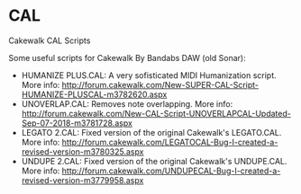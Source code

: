 # CAL
Cakewalk CAL Scripts

Some useful scripts for Cakewalk By Bandabs DAW (old Sonar):

* HUMANIZE PLUS.CAL: A very sofisticated MIDI Humanization script. More info: http://forum.cakewalk.com/New-SUPER-CAL-Script-HUMANIZE-PLUSCAL-m3782620.aspx
* UNOVERLAP.CAL: Removes note overlapping. More info: http://forum.cakewalk.com/New-CAL-Script-UNOVERLAPCAL-Updated-Sep-07-2018-m3781728.aspx
* LEGATO 2.CAL: Fixed version of the original Cakewalk's LEGATO.CAL. More info: http://forum.cakewalk.com/LEGATOCAL-Bug-I-created-a-revised-version-m3780325.aspx
* UNDUPE 2.CAL: Fixed version of the original Cakewalk's UNDUPE.CAL. More info: http://forum.cakewalk.com/UNDUPECAL-Bug-I-created-a-revised-version-m3779958.aspx
